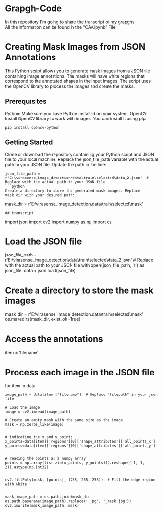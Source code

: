 # Grapgh-Code
In this repository I'm going to share the transcript of my grapghs
<br> All the information can be found in the "CAV.ipynb" File


# Creating Mask Images from JSON Annotations

This Python script allows you to generate mask images from a JSON file containing image annotations. The masks will have white regions that correspond to the annotated shapes in the input images. The script uses the OpenCV library to process the images and create the masks.

## Prerequisites

Python: Make sure you have Python installed on your system.
OpenCV: Install OpenCV library to work with images. You can install it using pip:
```
pip install opencv-python
```
## Getting Started

Clone or download the repository containing your Python script and JSON file to your local machine.
Replace the json_file_path variable with the actual path to your JSON file. Update the path in the line:

```
json_file_path = r'E:\virasense_image_detection\data\train\selected\data_2.json'  # Replace with the actual path to your JSON file
```python
Create a directory to store the generated mask images. Replace mask_dir with your desired path:
```
mask_dir = r'E:\virasense_image_detection\data\train\selected\mask'
```
## transcript
```
import json
import cv2
import numpy as np
import os

# Load the JSON file
json_file_path = r'E:\virasense_image_detection\data\train\selected\data_2.json'  # Replace with the actual path to your JSON file
with open(json_file_path, 'r') as json_file:
    data = json.load(json_file)


# Create a directory to store the mask images
mask_dir = r'E:\virasense_image_detection\data\train\selected\mask'
os.makedirs(mask_dir, exist_ok=True)


# Access the annotations
item = 'filename'  


# Process each image in the JSON file
for item in data:
    
    image_path = data[item]["filename"]  # Replace "filepath" in your json file

    # Load the image
    image = cv2.imread(image_path)

    # Create an empty mask with the same size as the image
    mask = np.zeros_like(image)


    # indicating the x and y points
    x_points=data[item]['regions'][0]['shape_attributes']['all_points_x']
    y_points=data[item]['regions'][0]['shape_attributes']['all_points_y']


    # reading the points as a numpy array
    points = np.array(list(zip(x_points, y_points))).reshape((-1, 1, 2)).astype(np.int32)
        
    
    cv2.fillPoly(mask, [points], (255, 255, 255))  # Fill the edge region with white


    mask_image_path = os.path.join(mask_dir, os.path.basename(image_path).replace('.jpg', '_mask.jpg'))
    cv2.imwrite(mask_image_path, mask)
```
